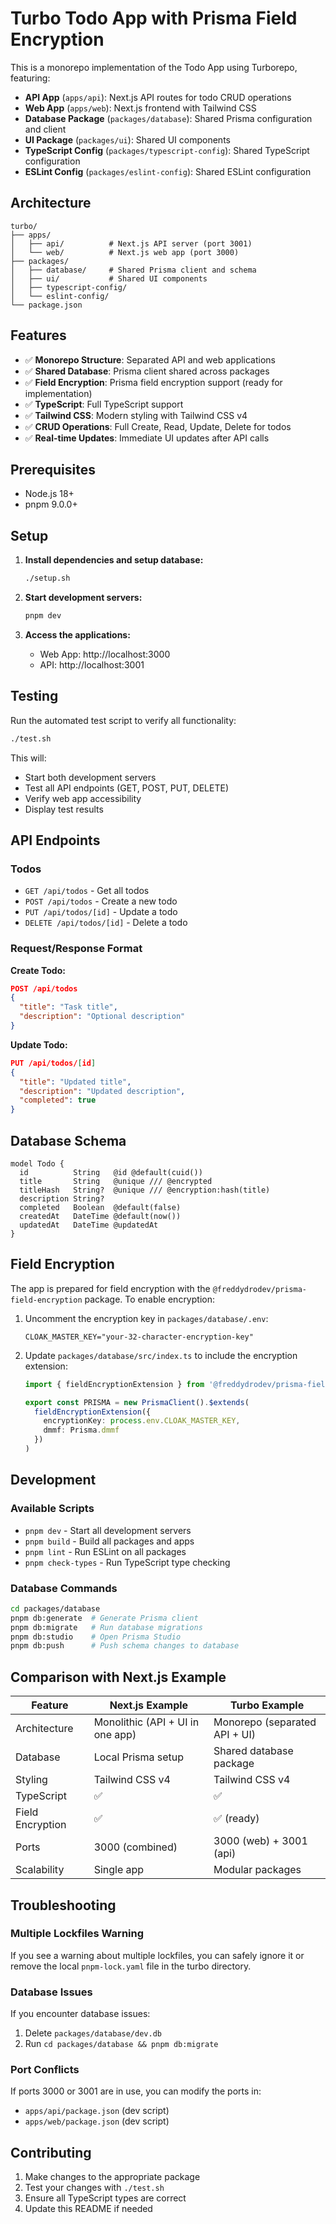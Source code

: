 # Turbo Todo App with Prisma Field Encryption

This is a monorepo implementation of the Todo App using Turborepo, featuring:

- **API App** (`apps/api`): Next.js API routes for todo CRUD operations
- **Web App** (`apps/web`): Next.js frontend with Tailwind CSS
- **Database Package** (`packages/database`): Shared Prisma configuration and client
- **UI Package** (`packages/ui`): Shared UI components
- **TypeScript Config** (`packages/typescript-config`): Shared TypeScript configuration
- **ESLint Config** (`packages/eslint-config`): Shared ESLint configuration

## Architecture

```
turbo/
├── apps/
│   ├── api/          # Next.js API server (port 3001)
│   └── web/          # Next.js web app (port 3000)
├── packages/
│   ├── database/     # Shared Prisma client and schema
│   ├── ui/           # Shared UI components
│   ├── typescript-config/
│   └── eslint-config/
└── package.json
```

## Features

- ✅ **Monorepo Structure**: Separated API and web applications
- ✅ **Shared Database**: Prisma client shared across packages
- ✅ **Field Encryption**: Prisma field encryption support (ready for implementation)
- ✅ **TypeScript**: Full TypeScript support
- ✅ **Tailwind CSS**: Modern styling with Tailwind CSS v4
- ✅ **CRUD Operations**: Full Create, Read, Update, Delete for todos
- ✅ **Real-time Updates**: Immediate UI updates after API calls

## Prerequisites

- Node.js 18+
- pnpm 9.0.0+

## Setup

1. **Install dependencies and setup database:**

   ```bash
   ./setup.sh
   ```

2. **Start development servers:**

   ```bash
   pnpm dev
   ```

3. **Access the applications:**
   - Web App: http://localhost:3000
   - API: http://localhost:3001

## Testing

Run the automated test script to verify all functionality:

```bash
./test.sh
```

This will:

- Start both development servers
- Test all API endpoints (GET, POST, PUT, DELETE)
- Verify web app accessibility
- Display test results

## API Endpoints

### Todos

- `GET /api/todos` - Get all todos
- `POST /api/todos` - Create a new todo
- `PUT /api/todos/[id]` - Update a todo
- `DELETE /api/todos/[id]` - Delete a todo

### Request/Response Format

**Create Todo:**

```json
POST /api/todos
{
  "title": "Task title",
  "description": "Optional description"
}
```

**Update Todo:**

```json
PUT /api/todos/[id]
{
  "title": "Updated title",
  "description": "Updated description",
  "completed": true
}
```

## Database Schema

```prisma
model Todo {
  id          String   @id @default(cuid())
  title       String   @unique /// @encrypted
  titleHash   String?  @unique /// @encryption:hash(title)
  description String?
  completed   Boolean  @default(false)
  createdAt   DateTime @default(now())
  updatedAt   DateTime @updatedAt
}
```

## Field Encryption

The app is prepared for field encryption with the `@freddydrodev/prisma-field-encryption` package. To enable encryption:

1. Uncomment the encryption key in `packages/database/.env`:

   ```
   CLOAK_MASTER_KEY="your-32-character-encryption-key"
   ```

2. Update `packages/database/src/index.ts` to include the encryption extension:

   ```typescript
   import { fieldEncryptionExtension } from '@freddydrodev/prisma-field-encryption'

   export const PRISMA = new PrismaClient().$extends(
     fieldEncryptionExtension({
       encryptionKey: process.env.CLOAK_MASTER_KEY,
       dmmf: Prisma.dmmf
     })
   )
   ```

## Development

### Available Scripts

- `pnpm dev` - Start all development servers
- `pnpm build` - Build all packages and apps
- `pnpm lint` - Run ESLint on all packages
- `pnpm check-types` - Run TypeScript type checking

### Database Commands

```bash
cd packages/database
pnpm db:generate  # Generate Prisma client
pnpm db:migrate   # Run database migrations
pnpm db:studio    # Open Prisma Studio
pnpm db:push      # Push schema changes to database
```

## Comparison with Next.js Example

| Feature          | Next.js Example                  | Turbo Example                 |
| ---------------- | -------------------------------- | ----------------------------- |
| Architecture     | Monolithic (API + UI in one app) | Monorepo (separated API + UI) |
| Database         | Local Prisma setup               | Shared database package       |
| Styling          | Tailwind CSS v4                  | Tailwind CSS v4               |
| TypeScript       | ✅                               | ✅                            |
| Field Encryption | ✅                               | ✅ (ready)                    |
| Ports            | 3000 (combined)                  | 3000 (web) + 3001 (api)       |
| Scalability      | Single app                       | Modular packages              |

## Troubleshooting

### Multiple Lockfiles Warning

If you see a warning about multiple lockfiles, you can safely ignore it or remove the local `pnpm-lock.yaml` file in the turbo directory.

### Database Issues

If you encounter database issues:

1. Delete `packages/database/dev.db`
2. Run `cd packages/database && pnpm db:migrate`

### Port Conflicts

If ports 3000 or 3001 are in use, you can modify the ports in:

- `apps/api/package.json` (dev script)
- `apps/web/package.json` (dev script)

## Contributing

1. Make changes to the appropriate package
2. Test your changes with `./test.sh`
3. Ensure all TypeScript types are correct
4. Update this README if needed
